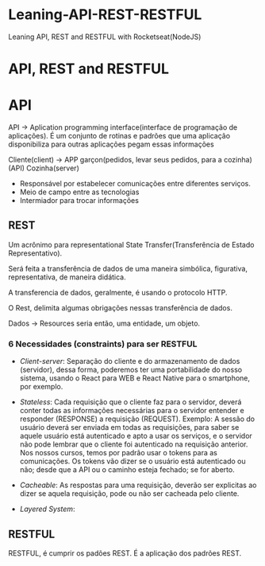 # Leaning-API-REST-RESTFUL
Leaning API, REST and RESTFUL with Rocketseat(NodeJS)

# API, REST and RESTFUL

# API

API -> Aplication programming interface(interface de programação de aplicações). É um conjunto de rotinas e padrões  que uma aplicação disponibiliza para outras aplicações pegam essas informações

Cliente(client) -> APP
garçon(pedidos, levar seus pedidos, para a cozinha) (API)
Cozinha(server)

- Responsável por estabelecer comunicações entre diferentes serviços.
- Meio de campo entre as tecnologias
- Intermiador para trocar informações

## REST

Um acrônimo para representational State Transfer(Transferência de Estado Representativo).

Será feita a transferência de dados de uma maneira simbólica, figurativa, representativa, de maneira didática.

A transferencia de dados, geralmente, é usando o protocolo HTTP.

O Rest, delimita algumas obrigações nessas transferência de dados.

Dados -> Resources seria então, uma entidade, um objeto.

### 6 Necessidades (constraints) para ser RESTFUL

- _Client-server_: Separação do cliente e do armazenamento de dados (servidor), dessa forma, poderemos ter uma portabilidade do nosso sistema, usando o React para WEB e React Native para o smartphone, por exemplo.

- _Stateless_: Cada requisição que o cliente faz para o servidor, deverá conter todas as informações necessárias para o servidor entender e responder (RESPONSE) a requisição (REQUEST). Exemplo: A sessão do usuário deverá ser enviada em todas as requisições, para saber se aquele usuário está autenticado e apto a usar os serviços, e o servidor não pode lembrar que o cliente foi autenticado na requisição anterior. Nos nossos cursos, temos por padrão usar o tokens para as comunicações. Os tokens vão dizer se o usuário está autenticado ou não; desde que a API ou o caminho esteja fechado; se for aberto.

- _Cacheable_: As respostas para uma requisição, deverão ser explicitas ao dizer se aquela requisição, pode ou não ser cacheada pelo cliente.
 
- _Layered System_: 








## RESTFUL 

RESTFUL, é cumprir os padões REST. É a aplicação dos padrões REST.